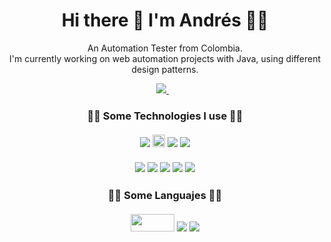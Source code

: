 <h1 align='center'>
  Hi there 👋 I'm Andrés 👨‍💻 
</h1>

<p align='center'>
  An Automation Tester from Colombia. <br>
  I'm currently working on web automation projects with Java, using different design patterns.
</p>

<p align='center'>
  
  <a href="https://www.linkedin.com/in/j-andressanchez/">
    <img src="https://img.shields.io/badge/linkedin-%230077B5.svg?&style=for-the-badge&logo=linkedin&logoColor=white" />
  </a>&nbsp;&nbsp;
  
</p>

 
<h3 align='center'>
  👨‍💻  Some Technologies I use  👨‍💻 <br><br>
  <img src="https://camo.githubusercontent.com/0fe56997348f34dbe58f09ff806ce63d8633ad7c80a45c0b51dee570d743bb16/68747470733a2f2f696d672e736869656c64732e696f2f62616467652f437563756d6265722d3233443936433f7374796c653d666f722d7468652d6261646765266c6f676f3d637563756d626572266c6f676f436f6c6f723d7768697465" style="pointer-events:none;"/> 
  <img src="https://img.shields.io/badge/Cypress-17202C?style=for-the-badge&logo=cypress&logoColor=white" height="20px" style="pointer-events:none;"/> 
  <img src="https://img.shields.io/badge/Junit5-25A162?style=for-the-badge&logo=junit5&logoColor=white" style="pointer-events:none;"/> 
  <img src="https://img.shields.io/badge/Selenium-43B02A?style=for-the-badge&logo=Selenium&logoColor=white" style="pointer-events:none;"/> 
  <br><br>
  <img src="https://img.shields.io/badge/Sonarqube-5190cf?style=for-the-badge&logo=sonarqube&logoColor=white" style="pointer-events:none;"/> 
  <img src="https://img.shields.io/badge/Azure_DevOps-0078D7?style=for-the-badge&logo=azure-devops&logoColor=white" style="pointer-events:none;"/> 
  <img src="https://img.shields.io/badge/MySQL-005C84?style=for-the-badge&logo=mysql&logoColor=white" style="pointer-events:none;"/> 
  <img src="https://img.shields.io/badge/Oracle-F80000?style=for-the-badge&logo=Oracle&logoColor=white" style="pointer-events:none;"/> 
  <img src="https://img.shields.io/badge/apache_maven-C71A36?style=for-the-badge&logo=apachemaven&logoColor=white" style="pointer-events:none;"/> 
</h3>

<h3 align='center'>
  👨‍💻  Some Languajes  👨‍💻 <br><br>
  <img src="https://github.com/j-andressanchez/j-andressanchez/assets/111541246/838c31f5-cd6c-4bfb-aff1-cdf3dd422aa8" height="28px" width="70px" style="pointer-events:none;"/> 
  <img src="https://img.shields.io/badge/JavaScript-323330?style=for-the-badge&logo=javascript&logoColor=F7DF1E"  style="pointer-events:none;"/> 
  <img src="https://img.shields.io/badge/Python-FFD43B?style=for-the-badge&logo=python&logoColor=blue" style="pointer-events:none;"/> 
</h3>
